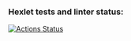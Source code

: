 ### Hexlet tests and linter status:
[![Actions Status](https://github.com/Goglich/python-project-50/actions/workflows/hexlet-check.yml/badge.svg)](https://github.com/Goglich/python-project-50/actions)